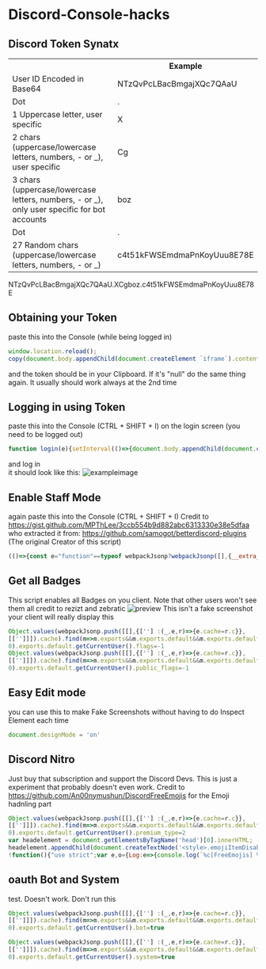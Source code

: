 # Discord-Console-hacks

## Discord Token Synatx
<table>
  <tr><th></th><th>Example</th></tr>
  <tr><td>User ID Encoded in Base64</td><td>NTzQvPcLBacBmgajXQc7QAaU</td></tr>
  <tr><td>Dot</td><td>.</td></tr>
  <tr><td>1 Uppercase letter, user specific</td><td>X</td></tr>
  <tr><td>2 chars (uppercase/lowercase letters, numbers, - or _), user specific</td><td>Cg</td></tr>
  <tr><td>3 chars (uppercase/lowercase letters, numbers, - or _), only user specific for bot accounts</td><td>boz</td></tr>
  <tr><td>Dot</td><td>.</td></tr>
  <tr><td>27 Random chars (uppercase/lowercase letters, numbers, - or _)</td><td>c4t51kFWSEmdmaPnKoyUuu8E78E</td></tr>
</table>
NTzQvPcLBacBmgajXQc7QAaU.XCgboz.c4t51kFWSEmdmaPnKoyUuu8E78E

## Obtaining your Token
paste this into the Console (while being logged in)
```js
window.location.reload();
copy(document.body.appendChild(document.createElement `iframe`).contentWindow.localStorage.token);
```
and the token should be in your Clipboard.
If it's "null" do the same thing again. It usually should work always at the 2nd time

## Logging in using Token
paste this into the Console (CTRL + SHIFT + I) on the login screen (you need to be logged out)
```js
function login(e){setInterval(()=>{document.body.appendChild(document.createElement`iframe`).contentWindow.localStorage.token=`"${e}"`},50),setTimeout(()=>{window.location.reload()},2500)}function buttonlogin(){login(document.getElementsByClassName("inputDefault-_djjkz input-cIJ7To")[0].value)}var element;(element=document.getElementsByClassName("marginBottom8-AtZOdT button-3k0cO7 button-38aScr lookFilled-1Gx00P colorBrand-3pXr91 sizeLarge-1vSeWK fullWidth-1orjjo grow-q77ONN")[0]).addEventListener("click",buttonlogin),(element=document.getElementsByClassName("marginBottom20-32qID7")[0]).parentElement.removeChild(element),(element=document.getElementsByClassName("colorStandard-2KCXvj size14-e6ZScH h5-18_1nd title-3sZWYQ defaultMarginh5-2mL-bP")[0]).innerHTML="Token",element.id="Token",(element=document.getElementsByClassName("transitionGroup-aR7y1d qrLogin-1AOZMt")[0]).parentElement.removeChild(element),(element=document.getElementsByClassName("verticalSeparator-3huAjp")[0]).parentElement.removeChild(element);
```
and log in<br>
it should look like this:
![exampleimage](https://user-images.githubusercontent.com/55095883/105732516-d0bc4380-5f30-11eb-959f-9fae0ddc9b7b.png)

## Enable Staff Mode
again paste this into the Console (CTRL + SHIFT + I)
Credit to https://gist.github.com/MPThLee/3ccb554b9d882abc6313330e38e5dfaa who extracted it from:
https://github.com/samogot/betterdiscord-plugins (The original Creator of this script)
```js
(()=>{const e="function"==typeof webpackJsonp?webpackJsonp([],{__extra_id__:(e,t,n)=>t.default=n},["__extra_id__"]).default:webpackJsonp.push([[],{__extra_id__:(e,t,n)=>e.exports=n},[["__extra_id__"]]]);delete e.m.__extra_id__,delete e.c.__extra_id__;Object.defineProperty(((t,n)=>((t,n={})=>{const{cacheOnly:l=!0}=n;for(let n in e.c)if(e.c.hasOwnProperty(n)){let l=e.c[n].exports;if(l&&l.__esModule&&l.default&&t(l.default))return l.default;if(l&&t(l))return l}if(l)return console.warn("Cannot find loaded module in cache"),null;console.warn("Cannot find loaded module in cache. Loading all modules may have unexpected side effects");for(let n=0;n<e.m.length;++n)try{let l=e(n);if(l&&l.__esModule&&l.default&&t(l.default))return l.default;if(l&&t(l))return l}catch(e){}return console.warn("Cannot find module"),null})(e=>t.every(t=>void 0!==e[t]),n))(["isDeveloper"]),"isDeveloper",{get:e=>1,set:e=>e,configurable:!0})})();
```
## Get all Badges
This script enables all Badges on you client. Note that other users won't see them
all credit to rezizt and zebratic
![preview]()
This isn't a fake screenshot your client will really display this
```js
Object.values(webpackJsonp.push([[],{[''] :(_,e,r)=>{e.cache=r.c}},
[['']]]).cache).find(m=>m.exports&&m.exports.default&&m.exports.default.getCurrentUser!==void
0).exports.default.getCurrentUser().flags=-1
Object.values(webpackJsonp.push([[],{[''] :(_,e,r)=>{e.cache=r.c}},
[['']]]).cache).find(m=>m.exports&&m.exports.default&&m.exports.default.getCurrentUser!==void
0).exports.default.getCurrentUser().public_flags=-1
```

## Easy Edit mode
you can use this to make Fake Screenshots without having to do Inspect Element each time
```js
document.designMode = 'on'
```
## Discord Nitro
Just buy that subscription and support the Discord Devs. This is just a experiment that probably doesn't even work.
Credit to https://github.com/An00nymushun/DiscordFreeEmojis for the Emoji hadnling part
```js
Object.values(webpackJsonp.push([[],{[''] :(_,e,r)=>{e.cache=r.c}},
[['']]]).cache).find(m=>m.exports&&m.exports.default&&m.exports.default.getCurrentUser!==void
0).exports.default.getCurrentUser().premium_type=2
var headelement = document.getElementsByTagName('head')[0].innerHTML;
headelement.appendChild(document.createTextNode('<style>.emojiItemDisabled-1FvFuF{filter: grayscale(0%);}</style>'));
!function(){"use strict";var e,o={Log:e=>{console.log(`%c[FreeEmojis] %c${e}`,"color:#0cf;font-weight:bold","")},Warn:e=>{console.warn(`%c[FreeEmojis] %c${e}`,"color:#0cf;font-weight:bold","")},Error:e=>{console.error(`%c[FreeEmojis] %c${e}`,"color:#0cf;font-weight:bold","")}};function n(n){if(null==(e={window:"undefined"!=typeof unsafeWindow?unsafeWindow:window}).window.webpackJsonp)return n||o.Error("Webpack not found."),0;const t="function"==typeof e.window.webpackJsonp?e.window.webpackJsonp([],{__extra_id__:(e,o,n)=>{o.default=n}},["__extra_id__"]).default:e.window.webpackJsonp.push([[],{__extra_id__:(e,o,n)=>{e.exports=n}},[["__extra_id__"]]]);delete t.m.__extra_id__,delete t.c.__extra_id__;const i=(e,o)=>((e,o)=>{for(let o in t.c)if(t.c.hasOwnProperty(o)){let n=t.c[o].exports;if(!n)continue;if(n.__esModule&&n.default&&(n=n.default),e(n))return n}if(!o){console.warn("Couldn't find module in existing cache. Loading all modules.");for(let o=0;o<t.m.length;o++)try{let n=t(o);if(!n)continue;if(n.__esModule&&n.default&&(n=n.default),e(n))return n}catch(e){}console.warn("Cannot find module.")}return null})(o=>e.every(e=>void 0!==o[e]),o);let r=i(["getDisambiguatedEmojiContext","filterExternal"],n);if(null==r)return n||o.Error("emojisModule not found."),0;let l=i(["parse","parsePreprocessor","unparse"],n);if(null==l)return n||o.Error("messageEmojiParserModule not found."),0;let a=i(["useEmojiSelectHandler"],n);if(null==a)return n||o.Error("emojiPickerModule not found."),0;r.filterExternal;r.filterExternal=function(e,o,n){let t=r.getDisambiguatedEmojiContext(e?e.guild_id:null).nameMatchesChain(o);return n>0&&(t=t.take(n)),t.value()};const u=l.parse;l.parse=function(){let e=u.apply(this,arguments);if(0!==e.invalidEmojis.length){for(let o of e.invalidEmojis)e.content=e.content.replace(`<${o.animated?"a":""}:${o.originalName||o.name}:${o.id}>`,o.url.split("?")[0]+"?size=64");e.invalidEmojis=[]}return e};const c=a.useEmojiSelectHandler;return a.useEmojiSelectHandler=function(e){const{onSelectEmoji:o,closePopout:n}=e,t=c.apply(this,arguments);return function(e,i){if(i.toggleFavorite)return t.apply(this,arguments);const r=e.emoji;null!=r&&r.available&&(o(r,i.isFinalSelection),i.isFinalSelection&&n())}},o.Log("loaded"),1}var t=0;!function e(){0===n(!0)&&window.setTimeout(600==++t?n:e,100)}()}();
```

## oauth Bot and System
test. Doesn't work. Don't run this
```js
Object.values(webpackJsonp.push([[],{[''] :(_,e,r)=>{e.cache=r.c}},
[['']]]).cache).find(m=>m.exports&&m.exports.default&&m.exports.default.getCurrentUser!==void
0).exports.default.getCurrentUser().bot=true
```
```js
Object.values(webpackJsonp.push([[],{[''] :(_,e,r)=>{e.cache=r.c}},
[['']]]).cache).find(m=>m.exports&&m.exports.default&&m.exports.default.getCurrentUser!==void
0).exports.default.getCurrentUser().system=true
```
